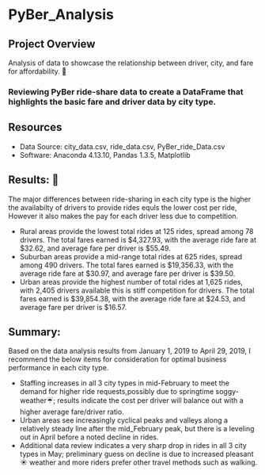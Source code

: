 # PyBer_Analysis

## Project Overview
Analysis of data to showcase the relationship between driver, city, and fare for affordability. :red_car:
### Reviewing PyBer ride-share data to create a DataFrame that highlights the basic fare and driver data by city type.

## Resources
- Data Source: city_data.csv, ride_data.csv, PyBer_ride_Data.csv
- Software: Anaconda 4.13.10, Pandas 1.3.5, Matplotlib


## Results: :blue_car: 
The major differences between ride-sharing in each city type is the higher the availabilty of drivers to provide rides equls the lower cost per ride, However it also makes the pay for each driver less due to competition.

* Rural areas provide the lowest total rides at 125 rides, spread among 78 drivers.  The total fares earned is $4,327.93, with the average ride fare at $32.62, and average fare per driver is $55.49.
* Suburban areas provide a mid-range total rides at 625 rides, spread among 490 drivers.  The total fares earned is $19,356.33, with the average ride fare at $30.97, and average fare per driver is $39.50.
* Urban areas provide the highest number of total rides at 1,625 rides, with 2,405 drivers available this is stiff competition for drivers.  The total fares earned is $39,854.38, with the average ride fare at $24.53, and average fare per driver is $16.57.


## Summary: 
Based on the data analysis results from January 1, 2019 to April 29, 2019, I recommend the below items for consideration for optimal business performance in each city type.

* Staffing increases in all 3 city types in mid-February to meet the demand for higher ride requests,possibly due to springtime soggy-weather:umbrella:; results indicate the cost per driver will balance out with a higher average fare/driver ratio.
* Urban areas see increasingly cyclical peaks and valleys along a relatively steady line after the mid_February peak, but there is a leveling out in April before a noted decline in rides.
* Additional data review indicates a very sharp drop in rides in all 3 city types in May; preliminary guess on decline is due to increased pleasant :sunny: weather and more riders prefer other travel methods such as walking.
